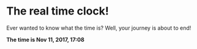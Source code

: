 # The real time clock!

Ever wanted to know what the time is? Well, your journey is about to end!

**The time is Nov 11, 2017, 17:08**